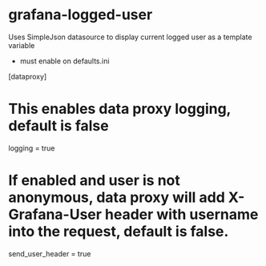 # grafana-logged-user

Uses SimpleJson datasource to display current logged user as a template variable

- must enable on defaults.ini

[dataproxy]

# This enables data proxy logging, default is false
logging = true
# If enabled and user is not anonymous, data proxy will add X-Grafana-User header with username into the request, default is false.
send_user_header = true


